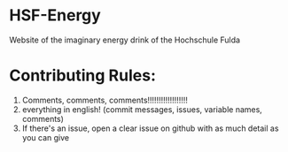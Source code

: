 # HSF-Energy
Website of the imaginary energy drink of the Hochschule Fulda

# Contributing Rules:
1. Comments, comments, comments!!!!!!!!!!!!!!!!!!
2. everything in english! (commit messages, issues, variable names, comments)
3. If there's an issue, open a clear issue on github with as much detail as you can give
